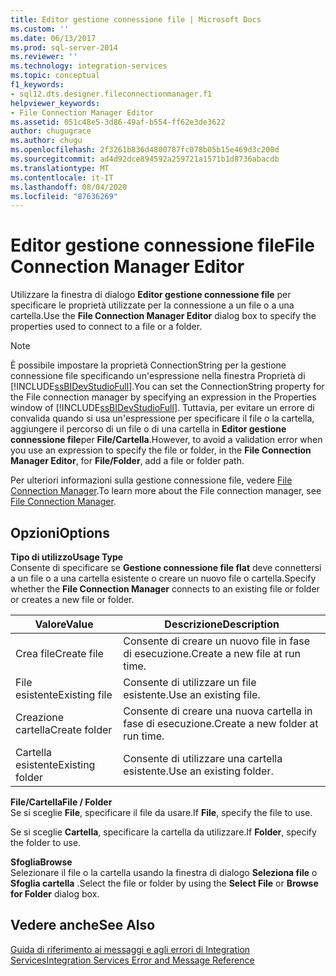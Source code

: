 ```yaml
---
title: Editor gestione connessione file | Microsoft Docs
ms.custom: ''
ms.date: 06/13/2017
ms.prod: sql-server-2014
ms.reviewer: ''
ms.technology: integration-services
ms.topic: conceptual
f1_keywords:
- sql12.dts.designer.fileconnectionmanager.f1
helpviewer_keywords:
- File Connection Manager Editor
ms.assetid: 051c48e5-3d86-49af-b554-ff62e3de3622
author: chugugrace
ms.author: chugu
ms.openlocfilehash: 2f3261b836d4800787fc078b05b15e469d3c200d
ms.sourcegitcommit: ad4d92dce894592a259721a1571b1d8736abacdb
ms.translationtype: MT
ms.contentlocale: it-IT
ms.lasthandoff: 08/04/2020
ms.locfileid: "87636269"
---
```

# <a name="file-connection-manager-editor"></a><span data-ttu-id="d36d1-102">Editor gestione connessione file</span><span class="sxs-lookup"><span data-stu-id="d36d1-102">File Connection Manager Editor</span></span>
  <span data-ttu-id="d36d1-103">Utilizzare la finestra di dialogo **Editor gestione connessione file** per specificare le proprietà utilizzate per la connessione a un file o a una cartella.</span><span class="sxs-lookup"><span data-stu-id="d36d1-103">Use the **File Connection Manager Editor** dialog box to specify the properties used to connect to a file or a folder.</span></span>  
  
> [!NOTE]  
>  <span data-ttu-id="d36d1-104">È possibile impostare la proprietà ConnectionString per la gestione connessione file specificando un'espressione nella finestra Proprietà di [!INCLUDE[ssBIDevStudioFull](../includes/ssbidevstudiofull-md.md)].</span><span class="sxs-lookup"><span data-stu-id="d36d1-104">You can set the ConnectionString property for the File connection manager by specifying an expression in the Properties window of [!INCLUDE[ssBIDevStudioFull](../includes/ssbidevstudiofull-md.md)].</span></span> <span data-ttu-id="d36d1-105">Tuttavia, per evitare un errore di convalida quando si usa un'espressione per specificare il file o la cartella, aggiungere il percorso di un file o di una cartella in **Editor gestione connessione file**per **File/Cartella**.</span><span class="sxs-lookup"><span data-stu-id="d36d1-105">However, to avoid a validation error when you use an expression to specify the file or folder, in the **File Connection Manager Editor**, for **File/Folder**, add a file or folder path.</span></span>  
  
 <span data-ttu-id="d36d1-106">Per ulteriori informazioni sulla gestione connessione file, vedere [File Connection Manager](connection-manager/file-connection-manager.md).</span><span class="sxs-lookup"><span data-stu-id="d36d1-106">To learn more about the File connection manager, see [File Connection Manager](connection-manager/file-connection-manager.md).</span></span>  
  
## <a name="options"></a><span data-ttu-id="d36d1-107">Opzioni</span><span class="sxs-lookup"><span data-stu-id="d36d1-107">Options</span></span>  
 <span data-ttu-id="d36d1-108">**Tipo di utilizzo**</span><span class="sxs-lookup"><span data-stu-id="d36d1-108">**Usage Type**</span></span>  
 <span data-ttu-id="d36d1-109">Consente di specificare se **Gestione connessione file flat** deve connettersi a un file o a una cartella esistente o creare un nuovo file o cartella.</span><span class="sxs-lookup"><span data-stu-id="d36d1-109">Specify whether the **File Connection Manager** connects to an existing file or folder or creates a new file or folder.</span></span>  
  
|<span data-ttu-id="d36d1-110">Valore</span><span class="sxs-lookup"><span data-stu-id="d36d1-110">Value</span></span>|<span data-ttu-id="d36d1-111">Descrizione</span><span class="sxs-lookup"><span data-stu-id="d36d1-111">Description</span></span>|  
|-----------|-----------------|  
|<span data-ttu-id="d36d1-112">Crea file</span><span class="sxs-lookup"><span data-stu-id="d36d1-112">Create file</span></span>|<span data-ttu-id="d36d1-113">Consente di creare un nuovo file in fase di esecuzione.</span><span class="sxs-lookup"><span data-stu-id="d36d1-113">Create a new file at run time.</span></span>|  
|<span data-ttu-id="d36d1-114">File esistente</span><span class="sxs-lookup"><span data-stu-id="d36d1-114">Existing file</span></span>|<span data-ttu-id="d36d1-115">Consente di utilizzare un file esistente.</span><span class="sxs-lookup"><span data-stu-id="d36d1-115">Use an existing file.</span></span>|  
|<span data-ttu-id="d36d1-116">Creazione cartella</span><span class="sxs-lookup"><span data-stu-id="d36d1-116">Create folder</span></span>|<span data-ttu-id="d36d1-117">Consente di creare una nuova cartella in fase di esecuzione.</span><span class="sxs-lookup"><span data-stu-id="d36d1-117">Create a new folder at run time.</span></span>|  
|<span data-ttu-id="d36d1-118">Cartella esistente</span><span class="sxs-lookup"><span data-stu-id="d36d1-118">Existing folder</span></span>|<span data-ttu-id="d36d1-119">Consente di utilizzare una cartella esistente.</span><span class="sxs-lookup"><span data-stu-id="d36d1-119">Use an existing folder.</span></span>|  
  
 <span data-ttu-id="d36d1-120">**File/Cartella**</span><span class="sxs-lookup"><span data-stu-id="d36d1-120">**File / Folder**</span></span>  
 <span data-ttu-id="d36d1-121">Se si sceglie **File**, specificare il file da usare.</span><span class="sxs-lookup"><span data-stu-id="d36d1-121">If **File**, specify the file to use.</span></span>  
  
 <span data-ttu-id="d36d1-122">Se si sceglie **Cartella**, specificare la cartella da utilizzare.</span><span class="sxs-lookup"><span data-stu-id="d36d1-122">If **Folder**, specify the folder to use.</span></span>  
  
 <span data-ttu-id="d36d1-123">**Sfoglia**</span><span class="sxs-lookup"><span data-stu-id="d36d1-123">**Browse**</span></span>  
 <span data-ttu-id="d36d1-124">Selezionare il file o la cartella usando la finestra di dialogo **Seleziona file** o **Sfoglia cartella** .</span><span class="sxs-lookup"><span data-stu-id="d36d1-124">Select the file or folder by using the **Select File** or **Browse for Folder** dialog box.</span></span>  
  
## <a name="see-also"></a><span data-ttu-id="d36d1-125">Vedere anche</span><span class="sxs-lookup"><span data-stu-id="d36d1-125">See Also</span></span>  
 [<span data-ttu-id="d36d1-126">Guida di riferimento ai messaggi e agli errori di Integration Services</span><span class="sxs-lookup"><span data-stu-id="d36d1-126">Integration Services Error and Message Reference</span></span>](../../2014/integration-services/integration-services-error-and-message-reference.md)  
  
  
